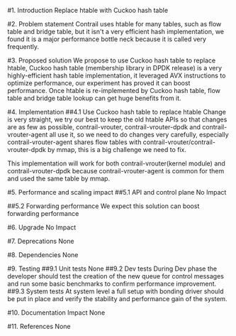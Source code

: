 
#1. Introduction
Replace htable with Cuckoo hash table

#2. Problem statement
Contrail uses htable for many tables, such as flow table and bridge table, but it isn't a very
efficient hash implementation, we found it is a major performance bottle neck because it is called
very frequently.

#3. Proposed solution
We propose to use Cuckoo hash table to replace htable, Cuckoo hash table (membership library in DPDK
release) is a very highly-efficient hash table implementation, it leveraged AVX instructions to
optimize performance, our experiment has proved it can boost performance. Once htable
is re-implemented by Cuckoo hash table, flow table and bridge table lookup can get huge benefits
from it.

#4. Implementation
##4.1 Use Cuckoo hash table to replace htable
Change is very straight, we try our best to keep the old htable APIs so that changes are as few as
possible, contrail-vrouter, contrail-vrouter-dpdk and contrail-vrouter-agent all use it, so we
need to do changes very carefully, especially contrail-vrouter-agent shares flow tables with
contrail-vrouter/contrail-vrouter-dpdk by mmap, this is a big challenge we need to fix.

This implementation will work for both contrail-vrouter(kernel module) and contrail-vrouter-dpdk
because contrail-vrouter-agent is common for them and used the same table by mmap.

#5. Performance and scaling impact
##5.1 API and control plane
No Impact

##5.2 Forwarding performance
We expect this solution can boost forwarding performance

#6. Upgrade
No Impact

#7. Deprecations
None

#8. Dependencies
None

#9. Testing
##9.1 Unit tests
None
##9.2 Dev tests
During Dev phase the developer should test the creation of the new queue for control messages and run
some basic benchmarks to confirm performance improvement.
##9.3 System tests
At system level a full setup with bonding driver should be put in place and verify the stability and 
performance gain of the system.

#10. Documentation Impact
None

#11. References
None
